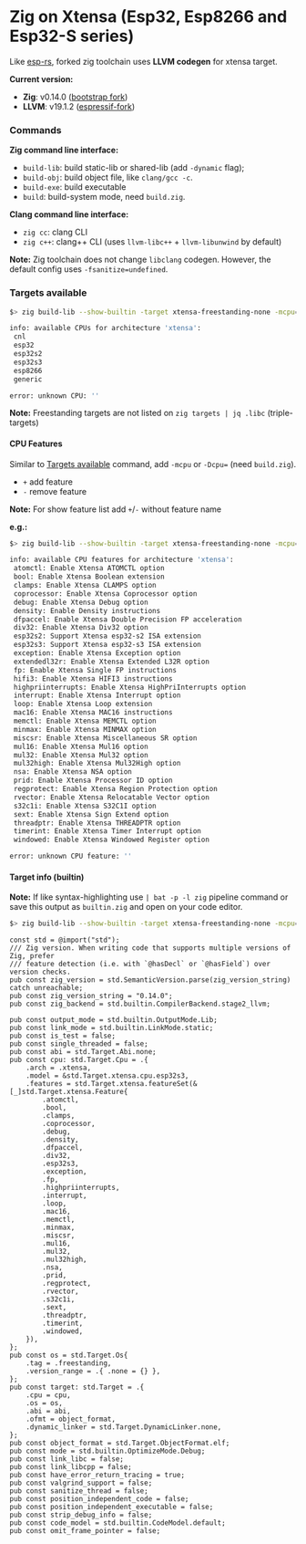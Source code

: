 # Zig on Xtensa (Esp32, Esp8266 and Esp32-S series)

Like [esp-rs](https://github.com/espressif/rust-esp32-example/blob/main/docs/rust-on-xtensa.md), forked zig toolchain uses **LLVM codegen** for xtensa target.

**Current version:**

- **Zig**: v0.14.0 ([bootstrap fork](https://github.com/kassane/zig-espressif-bootstrap))
- **LLVM**: v19.1.2 ([espressif-fork](https://github.com/espressif/llvm-project))


### Commands

**Zig command line interface:**

- `build-lib`: build static-lib or shared-lib (add `-dynamic` flag);
- `build-obj`: build object file, like `clang/gcc -c`.
- `build-exe`: build executable
- `build`: build-system mode, need `build.zig`.

**Clang command line interface:**

- `zig cc`: clang CLI
- `zig c++`: clang++ CLI (uses `llvm-libc++` + `llvm-libunwind` by default)

**Note:** Zig toolchain does not change `libclang` codegen. However, the default config uses `-fsanitize=undefined`.

### Targets available

```bash
$> zig build-lib --show-builtin -target xtensa-freestanding-none -mcpu=(empty or any text)

info: available CPUs for architecture 'xtensa':
 cnl
 esp32
 esp32s2
 esp32s3
 esp8266
 generic

error: unknown CPU: ''
```

**Note:** Freestanding targets are not listed on `zig targets | jq .libc` (triple-targets)

#### CPU Features

Similar to [Targets available](#targets-available) command, add `-mcpu` or `-Dcpu=` (need `build.zig`).

- `+` add feature
- `-` remove feature

**Note:** For show feature list add `+`/`-` without feature name

**e.g.:**
```bash
$> zig build-lib --show-builtin -target xtensa-freestanding-none -mcpu=esp32+

info: available CPU features for architecture 'xtensa':
 atomctl: Enable Xtensa ATOMCTL option
 bool: Enable Xtensa Boolean extension
 clamps: Enable Xtensa CLAMPS option
 coprocessor: Enable Xtensa Coprocessor option
 debug: Enable Xtensa Debug option
 density: Enable Density instructions
 dfpaccel: Enable Xtensa Double Precision FP acceleration
 div32: Enable Xtensa Div32 option
 esp32s2: Support Xtensa esp32-s2 ISA extension
 esp32s3: Support Xtensa esp32-s3 ISA extension
 exception: Enable Xtensa Exception option
 extendedl32r: Enable Xtensa Extended L32R option
 fp: Enable Xtensa Single FP instructions
 hifi3: Enable Xtensa HIFI3 instructions
 highpriinterrupts: Enable Xtensa HighPriInterrupts option
 interrupt: Enable Xtensa Interrupt option
 loop: Enable Xtensa Loop extension
 mac16: Enable Xtensa MAC16 instructions
 memctl: Enable Xtensa MEMCTL option
 minmax: Enable Xtensa MINMAX option
 miscsr: Enable Xtensa Miscellaneous SR option
 mul16: Enable Xtensa Mul16 option
 mul32: Enable Xtensa Mul32 option
 mul32high: Enable Xtensa Mul32High option
 nsa: Enable Xtensa NSA option
 prid: Enable Xtensa Processor ID option
 regprotect: Enable Xtensa Region Protection option
 rvector: Enable Xtensa Relocatable Vector option
 s32c1i: Enable Xtensa S32C1I option
 sext: Enable Xtensa Sign Extend option
 threadptr: Enable Xtensa THREADPTR option
 timerint: Enable Xtensa Timer Interrupt option
 windowed: Enable Xtensa Windowed Register option

error: unknown CPU feature: ''
```


#### Target info (builtin)

**Note:** If like syntax-highlighting use `| bat -p -l zig` pipeline command or save this output as `builtin.zig` and open on your code editor.

```bash
$> zig build-lib --show-builtin -target xtensa-freestanding-none -mcpu=esp32s3
```
```zig
const std = @import("std");
/// Zig version. When writing code that supports multiple versions of Zig, prefer
/// feature detection (i.e. with `@hasDecl` or `@hasField`) over version checks.
pub const zig_version = std.SemanticVersion.parse(zig_version_string) catch unreachable;
pub const zig_version_string = "0.14.0";
pub const zig_backend = std.builtin.CompilerBackend.stage2_llvm;

pub const output_mode = std.builtin.OutputMode.Lib;
pub const link_mode = std.builtin.LinkMode.static;
pub const is_test = false;
pub const single_threaded = false;
pub const abi = std.Target.Abi.none;
pub const cpu: std.Target.Cpu = .{
    .arch = .xtensa,
    .model = &std.Target.xtensa.cpu.esp32s3,
    .features = std.Target.xtensa.featureSet(&[_]std.Target.xtensa.Feature{
        .atomctl,
        .bool,
        .clamps,
        .coprocessor,
        .debug,
        .density,
        .dfpaccel,
        .div32,
        .esp32s3,
        .exception,
        .fp,
        .highpriinterrupts,
        .interrupt,
        .loop,
        .mac16,
        .memctl,
        .minmax,
        .miscsr,
        .mul16,
        .mul32,
        .mul32high,
        .nsa,
        .prid,
        .regprotect,
        .rvector,
        .s32c1i,
        .sext,
        .threadptr,
        .timerint,
        .windowed,
    }),
};
pub const os = std.Target.Os{
    .tag = .freestanding,
    .version_range = .{ .none = {} },
};
pub const target: std.Target = .{
    .cpu = cpu,
    .os = os,
    .abi = abi,
    .ofmt = object_format,
    .dynamic_linker = std.Target.DynamicLinker.none,
};
pub const object_format = std.Target.ObjectFormat.elf;
pub const mode = std.builtin.OptimizeMode.Debug;
pub const link_libc = false;
pub const link_libcpp = false;
pub const have_error_return_tracing = true;
pub const valgrind_support = false;
pub const sanitize_thread = false;
pub const position_independent_code = false;
pub const position_independent_executable = false;
pub const strip_debug_info = false;
pub const code_model = std.builtin.CodeModel.default;
pub const omit_frame_pointer = false;
```
